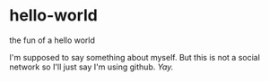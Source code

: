 # hello-world
the fun of a hello world

I'm supposed to say something about myself.  But this is not a social network so I'll just say I'm using github.  *Yay.*
